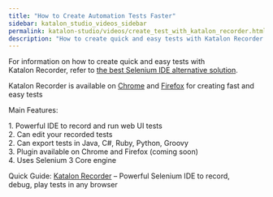 ```yaml
---
title: "How to Create Automation Tests Faster"
sidebar: katalon_studio_videos_sidebar
permalink: katalon-studio/videos/create_test_with_katalon_recorder.html
description: "How to create quick and easy tests with Katalon Recorder which is the Selenium IDE-compatible replacement on latest Chrome and Firefox."
---
```


For information on how to create quick and easy tests with Katalon Recorder, refer to [the best Selenium IDE alternative solution](https://docs.katalon.com/katalon-recorder/docs/katalon-recorder-vs-selenium-ide.html).

Katalon Recorder is available on [Chrome](https://chrome.google.com/webstore/detail/katalon-automation-record/ljdobmomdgdljniojadhoplhkpialdid?utm_source=chrome-ntp-icon) and [Firefox](https://addons.mozilla.org/en-US/firefox/addon/katalon-automation-record/) for creating fast and easy tests

Main Features:

1\. Powerful IDE to record and run web UI tests  
2\. Can edit your recorded tests  
2\. Can export tests in Java, C#, Ruby, Python, Groovy  
3\. Plugin available on Chrome and Firefox (coming soon)  
4\. Uses Selenium 3 Core engine

Quick Guide: [Katalon Recorder](/katalon-studio/blog/katalon-automation-recorder/) – Powerful Selenium IDE to record, debug, play tests in any browser
